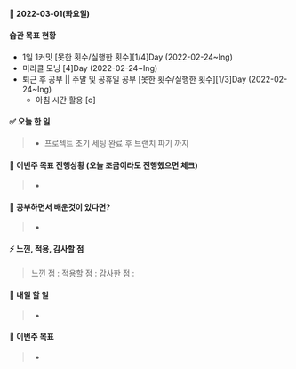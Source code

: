 #### 📆 2022-03-01(화요일)

#### 습관 목표 현황

- 1일 1커밋 [못한 횟수/실행한 횟수][1/4]Day (2022-02-24~Ing)
- 미라클 모닝 [4]Day (2022-02-24~Ing)
- 퇴근 후 공부 || 주말 및 공휴일 공부 [못한 횟수/실행한 횟수][1/3]Day (2022-02-24~Ing)
  - 아침 시간 활용 [o]

#### ✅ 오늘 한 일

> - 프로젝트 초기 세팅 완료 후 브랜치 파기 까지

#### 🐎 이번주 목표 진행상황 (오늘 조금이라도 진행했으면 체크)

> -

#### 🤔 공부하면서 배운것이 있다면?

> -

#### ⚡ 느낀, 적용, 감사할 점

> 느낀 점 :
> 적용할 점 :
> 감사한 점 :

#### 🚀 내일 할 일

> -

#### 🎯 이번주 목표

> -
